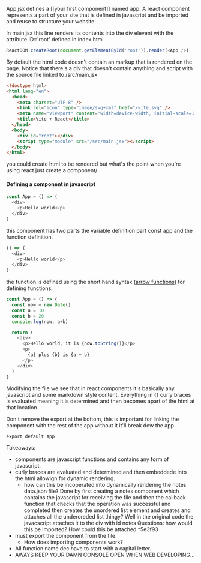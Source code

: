 App.jsx defines a [[your first component]] named app. A react component represents a part of your site that is defined in javascript and be imported and reuse to structure your website.

In main.jsx this line renders its contents into the div elevent with the attribute ID='root' defined in index.html 
```js
ReactDOM.createRoot(document.getElementById('root')).render(<App />)
```

By default the html code doesn't contain an markup that is rendered on the page. Notice that there's a div that doesn't contain anything and script with the source file linked to /src/main.jsx
```html
<!doctype html>
<html lang="en">
  <head>
    <meta charset="UTF-8" />
    <link rel="icon" type="image/svg+xml" href="/vite.svg" />
    <meta name="viewport" content="width=device-width, initial-scale=1.0" />
    <title>Vite + React</title>
  </head>
  <body>
    <div id="root"></div>
    <script type="module" src="/src/main.jsx"></script>
  </body>
</html>
```

you could create html to be rendered but what's the point when you're using react just create a component/


#### Defining a component in javascript

```js
const App = () => (
  <div>
    <p>Hello world</p>
  </div>
)
```

this component has two parts the variable definition part const app and the function definition. 

```js
() => (
  <div>
    <p>Hello world</p>
  </div>
)
```

the function is defined using the short hand syntax ([arrow functions](https://developer.mozilla.org/en-US/docs/Web/JavaScript/Reference/Functions/Arrow_functions)) for defining functions.


```js
const App = () => {
  const now = new Date()
  const a = 10
  const b = 20
  console.log(now, a+b)

  return (
    <div>
      <p>Hello world, it is {now.toString()}</p>
      <p>
        {a} plus {b} is {a + b}
      </p>
    </div>
  )
}
```

Modifying the file we see that in react components it's basically any javascript and some markdown style content. Everything in {} curly braces is evaluated meaning it is determined and then becomes apart of the html at that location. 

Don't remove the export at the bottom, this is important for linking the component with the rest of the app without it it'll break dow the app
```
export default App
```


Takeaways:
- components are javascript functions and contains any form of javascript. 
- curly braces are evaluated and determined and then embeddede into the html allowign for dynamic rendering.
	- how can this be incoperated into dynamically rendering the notes data.json file? Done by first creating a notes component which contains the javascript for receiving the file and then the callback function that checks that the operation was successful and completed then creates the unordered list element and creates and attaches all the underoreded list thingy? Well in the original code the javacscript attaches it to the div with id notes 
		Questions: how would this be imported? How could this be attached ^5e3f93
- must export the component from the file. 
	- How does importing components work?
- All function name dec have to start with a capital letter.
- AWAYS KEEP YOUR DAMN CONSOLE OPEN WHEN WEB DEVELOPING...
